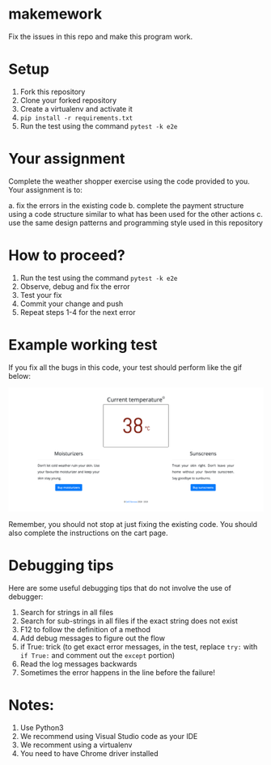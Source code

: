 # makemework
Fix the issues in this repo and make this program work. 

# Setup
1. Fork this repository
2. Clone your forked repository
3. Create a virtualenv and activate it
4. `pip install -r requirements.txt`
5. Run the test using the command `pytest -k e2e`

# Your assignment
Complete the weather shopper exercise using the code provided to you. Your assignment is to:

a. fix the errors in the existing code 
b. complete the payment structure using a code structure similar to what has been used for the other actions
c. use the same design patterns and programming style used in this repository

# How to proceed?
1. Run the test using the command `pytest -k e2e`
2. Observe, debug and fix the error
3. Test your fix
4. Commit your change and push
5. Repeat steps 1-4 for the next error

# Example working test
If you fix all the bugs in this code, your test should perform like the gif below:

![](working-weather-shopper-test.gif)

Remember, you should not stop at just fixing the existing code. You should also complete the instructions on the cart page.

# Debugging tips
Here are some useful debugging tips that do not involve the use of debugger:

1. Search for strings in all files 
2. Search for sub-strings in all files if the exact string does not exist
3. F12 to follow the definition of a method
4. Add debug messages to figure out the flow 
5. if True: trick (to get exact error messages, in the test, replace `try:` with `if True:` and comment out the `except` portion)
6. Read the log messages backwards 
7. Sometimes the error happens in the line before the failure!


# Notes:
1. Use Python3
2. We recommend using Visual Studio code as your IDE
3. We recomment using a virtualenv
4. You need to have Chrome driver installed
